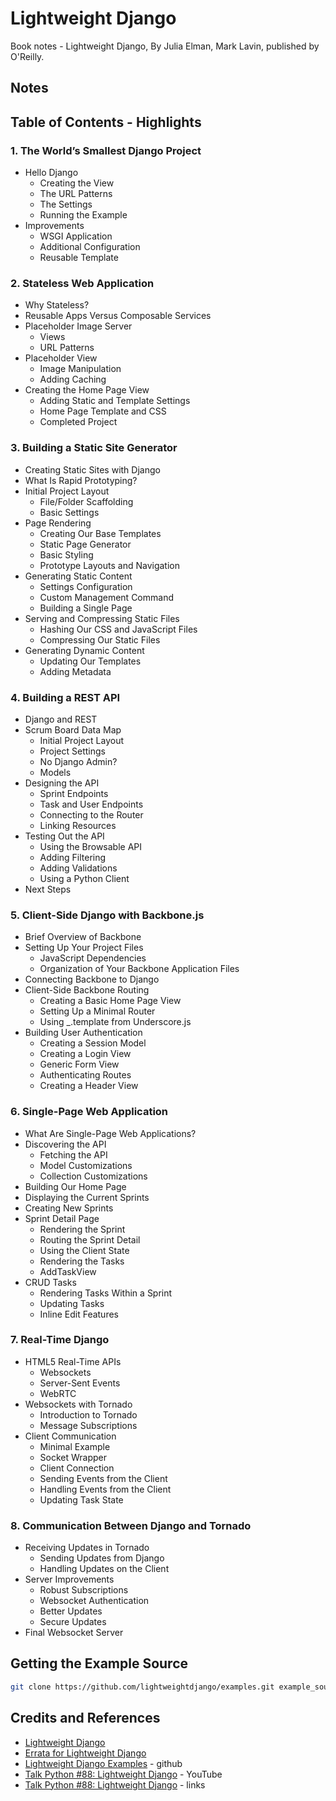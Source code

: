 # Lightweight Django

Book notes - Lightweight Django, By Julia Elman, Mark Lavin, published by O'Reilly.

## Notes

## Table of Contents - Highlights

### 1. The World’s Smallest Django Project

* Hello Django
    * Creating the View
    * The URL Patterns
    * The Settings
    * Running the Example
* Improvements
    * WSGI Application
    * Additional Configuration
    * Reusable Template

### 2. Stateless Web Application

* Why Stateless?
* Reusable Apps Versus Composable Services
* Placeholder Image Server
    * Views
    * URL Patterns
* Placeholder View
    * Image Manipulation
    * Adding Caching
* Creating the Home Page View
    * Adding Static and Template Settings
    * Home Page Template and CSS
    * Completed Project

### 3. Building a Static Site Generator

* Creating Static Sites with Django
* What Is Rapid Prototyping?
* Initial Project Layout
    * File/Folder Scaffolding
    * Basic Settings
* Page Rendering
    * Creating Our Base Templates
    * Static Page Generator
    * Basic Styling
    * Prototype Layouts and Navigation
* Generating Static Content
    * Settings Configuration
    * Custom Management Command
    * Building a Single Page
* Serving and Compressing Static Files
    * Hashing Our CSS and JavaScript Files
    * Compressing Our Static Files
* Generating Dynamic Content
    * Updating Our Templates
    * Adding Metadata

### 4. Building a REST API

* Django and REST
* Scrum Board Data Map
    * Initial Project Layout
    * Project Settings
    * No Django Admin?
    * Models
* Designing the API
    * Sprint Endpoints
    * Task and User Endpoints
    * Connecting to the Router
    * Linking Resources
* Testing Out the API
    * Using the Browsable API
    * Adding Filtering
    * Adding Validations
    * Using a Python Client
* Next Steps

### 5. Client-Side Django with Backbone.js

* Brief Overview of Backbone
* Setting Up Your Project Files
    * JavaScript Dependencies
    * Organization of Your Backbone Application Files
* Connecting Backbone to Django
* Client-Side Backbone Routing
    * Creating a Basic Home Page View
    * Setting Up a Minimal Router
    * Using _.template from Underscore.js
* Building User Authentication
    * Creating a Session Model
    * Creating a Login View
    * Generic Form View
    * Authenticating Routes
    * Creating a Header View

### 6. Single-Page Web Application

* What Are Single-Page Web Applications?
* Discovering the API
    * Fetching the API
    * Model Customizations
    * Collection Customizations
* Building Our Home Page
* Displaying the Current Sprints
* Creating New Sprints
* Sprint Detail Page
    * Rendering the Sprint
    * Routing the Sprint Detail
    * Using the Client State
    * Rendering the Tasks
    * AddTaskView
* CRUD Tasks
    * Rendering Tasks Within a Sprint
    * Updating Tasks
    * Inline Edit Features

### 7. Real-Time Django

* HTML5 Real-Time APIs
    * Websockets
    * Server-Sent Events
    * WebRTC
* Websockets with Tornado
    * Introduction to Tornado
    * Message Subscriptions
* Client Communication
    * Minimal Example
    * Socket Wrapper
    * Client Connection
    * Sending Events from the Client
    * Handling Events from the Client
    * Updating Task State

### 8. Communication Between Django and Tornado

* Receiving Updates in Tornado
    * Sending Updates from Django
    * Handling Updates on the Client
* Server Improvements
    * Robust Subscriptions
    * Websocket Authentication
    * Better Updates
    * Secure Updates
* Final Websocket Server

## Getting the Example Source

```sh
git clone https://github.com/lightweightdjango/examples.git example_source
```

## Credits and References

* [Lightweight Django](https://learning.oreilly.com/library/view/lightweight-django/9781491946275/)
* [Errata for Lightweight Django](https://www.oreilly.com/catalog/errata.csp?isbn=9781491945940)
* [Lightweight Django Examples](https://github.com/lightweightdjango/examples) - github
* [Talk Python #88: Lightweight Django](https://www.youtube.com/watch?v=786AE_scHww) - YouTube
* [Talk Python #88: Lightweight Django](https://talkpython.fm/88) - links
